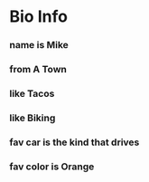 # Bio Info
### name is Mike
### from A Town
### like Tacos
### like Biking
### fav car is the kind that drives
### fav color is Orange

